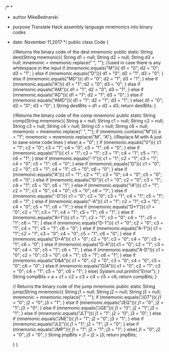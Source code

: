 
/*
 * 
 * author MikeBednarski
 * purpose Translate Hack assembly language mnemonics into binary codes
 * date: November 11,2017 
 */
public class Code {

	//Returns the binary code of the dest mnemonic
	public static String dest(String mnemonic){
		String d1 = null;
		String d2 = null;
		String d3 = null;
		mnemonic = mnemonic.replace(" ", ""); //used in case there is any whitespace in the input
		if (mnemonic.equals("M")){
			d1 = "0";
			d2 = "0";
			d3 = "1";
		}
		else if (mnemonic.equals("D")){
			d1 = "0";
			d2 = "1";
			d3 = "0";
		}
		else if (mnemonic.equals("MD")){
			d1 = "0";
			d2 = "1";
			d3 = "1";
		}
		else if (mnemonic.equals("A")){
			d1 = "1";
			d2 = "0";
			d3 = "0";
		}
		else if (mnemonic.equals("AM")){
			d1 = "1";
			d2 = "0";
			d3 = "1";
		}
		else if (mnemonic.equals("AD")){
			d1 = "1";
			d2 = "1";
			d3 = "0";
		}
		else if (mnemonic.equals("AMD")){
			d1 = "1";
			d2 = "1";
			d3 = "1";
		}
		else{
			d1 = "0";
			d2 = "0";
			d3 = "0";
		}
		String destBits = d1 + d2 + d3;
		return destBits;
	}
	
	//Returns the binary code of the comp mnemonic
	public static String comp(String mnemonic){
		String a = null;
		String c1 = null;
		String c2 = null;
		String c3 = null;
		String c4 = null; 
		String c5 = null;
		String c6 = null;
		mnemonic = mnemonic.replace(" ", "");
		if (mnemonic.contains("M")){ 
			a = "1";
			mnemonic = mnemonic.replace("M", "A"); //Replace M with A just to save some code lines
		}
		else{
			a = "0";
		}
		if (mnemonic.equals("0")){
			c1 = "1";
			c2 = "0";
			c3 = "1";
			c4 = "0";
			c5 = "1";
			c6 = "0";
 		}
		else if (mnemonic.equals("1")){
			c1 = "1";
			c2 = "1";
			c3 = "1";
			c4 = "1";
			c5 = "1";
			c6 = "1";
		}
		else if (mnemonic.equals("-1")){
			c1 = "1";
			c2 = "1";
			c3 = "1";
			c4 = "0";
			c5 = "1";
			c6 = "0";
		}
		else if (mnemonic.equals("D")){
			c1 = "0";
			c2 = "0";
			c3 = "1";
			c4 = "1";
			c5 = "0";
			c6 = "0";
		}
		else if (mnemonic.equals("A")){
			c1 = "1";
			c2 = "1";
			c3 = "0";
			c4 = "0";
			c5 = "0";
			c6 = "0";
		}
		else if (mnemonic.equals("!D")){
			c1 = "0";
			c2 = "0";
			c3 = "1";
			c4 = "1";
			c5 = "0";
			c6 = "1";
		}
		else if (mnemonic.equals("!A")){
			c1 = "1";
			c2 = "1";
			c3 = "0";
			c4 = "0";
			c5 = "0";
			c6 = "1";
		}
		else if (mnemonic.equals("-D")){
			c1 = "0";
			c2 = "0";
			c3 = "1";
			c4 = "1";
			c5 = "1";
			c6 = "1";
		}
		else if (mnemonic.equals("-A")){
			c1 = "1";
			c2 = "1";
			c3 = "0";
			c4 = "0";
			c5 = "1";
			c6 = "1";
		}
		else if (mnemonic.equals("D+1")){
			c1 = "0";
			c2 = "1";
			c3 = "1";
			c4 = "1";
			c5 = "1";
			c6 = "1";
		}
		else if (mnemonic.equals("A+1")){
			c1 = "1";
			c2 = "1";
			c3 = "0";
			c4 = "1";
			c5 = "1";
			c6 = "1";
		}
		else if (mnemonic.equals("D-1")){
			c1 = "0";
			c2 = "0";
			c3 = "1";
			c4 = "1";
			c5 = "1";
			c6 = "0";
		}
		else if (mnemonic.equals("A-1")){
			c1 = "1";
			c2 = "1";
			c3 = "0";
			c4 = "0";
			c5 = "1";
			c6 = "0";
		}
		else if (mnemonic.equals("D+A")){
			c1 = "0";
			c2 = "0";
			c3 = "0";
			c4 = "0";
			c5 = "1";
			c6 = "0";
		}
		else if (mnemonic.equals("D-A")){
			c1 = "0";
			c2 = "1";
			c3 = "0";
			c4 = "0";
			c5 = "1";
			c6 = "1";
		}
		else if (mnemonic.equals("A-D")){
			c1 = "0";
			c2 = "0";
			c3 = "0";
			c4 = "1";
			c5 = "1";
			c6 = "1";
		}
		else if (mnemonic.equals("D&A")){
			c1 = "0";
			c2 = "0";
			c3 = "0";
			c4 = "0";
			c5 = "0";
			c6 = "0";
		}
		else if (mnemonic.equals("D|A")){
			c1 = "0";
			c2 = "1";
			c3 = "0";
			c4 = "1";
			c5 = "0";
			c6 = "1";
		}
		else{
			System.out.println("Error");
		}
		String compBits = a + c1 + c2 + c3 + c4 + c5 + c6;
		return compBits;
		}
		
	// Returns the binary code of the jump mnemonic
	public static String jump(String mnemonic){
		String j1 = null;
		String j2 = null;
		String j3 = null;
		mnemonic = mnemonic.replace(" ", "");
		if (mnemonic.equals("JGT")){
			j1 = "0";
			j2 = "0";
			j3 = "1";
		}
		else if (mnemonic.equals("JEQ")){
			j1 = "0";
			j2 = "1";
			j3 = "0";
		}
		else if (mnemonic.equals("JGE")){
			j1 = "0";
			j2 = "1";
			j3 = "1";
		}
		else if (mnemonic.equals("JLT")){
			j1 = "1";
			j2 = "0";
			j3 = "0";
		}
		else if (mnemonic.equals("JNE")){
			j1 = "1";
			j2 = "0";
			j3 = "1";
		}
		else if (mnemonic.equals("JLE")){
			j1 = "1";
			j2 = "1";
			j3 = "0";
		}
		else if (mnemonic.equals("JMP")){
			j1 = "1";
			j2 = "1";
			j3 = "1";
		}
		else{
			j1 = "0";
			j2 = "0";
			j3 = "0";
		}
		String jmpBits = j1 + j2 + j3;
		return jmpBits;
		
	}
}
